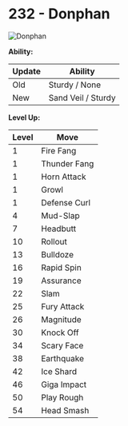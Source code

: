 # 232 - Donphan
![][232]

**Ability:**

Update | Ability
---    | ---
Old    | Sturdy / None
New    | Sand Veil / Sturdy

**Level Up:**

Level | Move
---   | ---
  1   | Fire Fang
  1   | Thunder Fang
  1   | Horn Attack
  1   | Growl
  1   | Defense Curl
  4   | Mud-Slap
  7   | Headbutt
 10   | Rollout
 13   | Bulldoze
 16   | Rapid Spin
 19   | Assurance
 22   | Slam
 25   | Fury Attack
 26   | Magnitude
 30   | Knock Off
 34   | Scary Face
 38   | Earthquake
 42   | Ice Shard
 46   | Giga Impact
 50   | Play Rough
 54   | Head Smash



[232]: https://raw.githubusercontent.com/PokeAPI/sprites/master/sprites/pokemon/232.png "Donphan"
